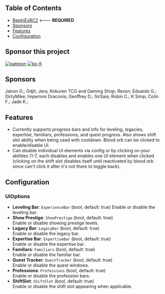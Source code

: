 ## Table of Contents

- [BepInExRC2](https://github.com/decaprime/VRising-Modding/releases/tag/1.733.2) <--- **REQUIRED**
- [Sponsors](#sponsors)
- [Features](#features)
- [Configuration](#configuration)

## Sponsor this project

[![patreon](https://i.imgur.com/u6aAqeL.png)](https://www.patreon.com/join/4865914)  [![ko-fi](https://ko-fi.com/img/githubbutton_sm.svg)](https://ko-fi.com/zfolmt)

## Sponsors

Jairon O.; Odjit; Jera; Kokuren TCG and Gaming Shop; Rexxn; Eduardo G.; DirtyMike; Imperivm Draconis; Geoffrey D.; SirSaia; Robin C.; K Simp; Colin F.; Jade K.;

## Features

- Currently supports progress bars and info for leveling, legacies, expertise, familiars, professions, and quest progress. Also shows shift slot ability when being used with cooldown. Blood orb can be clicked to enable/disable UI.
- Can disable individual UI elements via config or by clicking on your abilities (1-7, each disables and enables one UI element when clicked (clicking on the shift slot disables itself until reactivated by blood orb since can't click it after it's not there to toggle back).
 
## Configuration

### UIOptions

- **Leveling Bar**: `ExperienceBar` (bool, default: true)
  Enable or disable the leveling bar.
- **Show Prestige**: `ShowPrestige` (bool, default: true)  
  Enable or disable showing prestige levels.
- **Legacy Bar**: `LegacyBar` (bool, default: true)  
  Enable or disable the legacy bar.
- **Expertise Bar**: `ExpertiseBar` (bool, default: true)  
  Enable or disable the expertise bar.
- **Familiars**: `Familiars` (bool, default: true)  
  Enable or disable the familiar bar.
- **Quest Tracker**: `QuestTracker` (bool, default: true)  
  Enable or disable the quest windows.
- **Professions**: `Professions` (bool, default: true)  
  Enable or disable the profession bars.
- **ShiftSlot**: `ShiftSlot` (bool, default: true)  
  Enable or disable the shift slot appearing when applicable.
